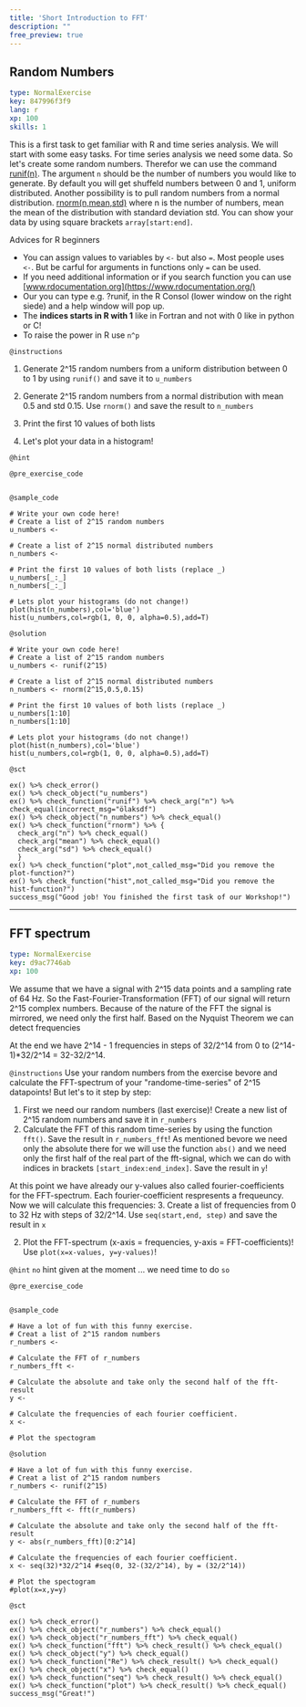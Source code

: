 ```yaml
---
title: 'Short Introduction to FFT'
description: ""
free_preview: true
---
```


## Random Numbers

```yaml
type: NormalExercise
key: 847996f3f9
lang: r
xp: 100
skills: 1
```

This is a first task to get familiar with R and time series analysis.
We will start with some easy tasks. For time series analysis we need some data. So let's create some random numbers. Therefor we can use the command [runif(n)](https://www.rdocumentation.org/packages/compositions/versions/1.40-2/topics/runif). The argument ```n``` should be the number of numbers you would like to generate. By default you will get shuffeld numbers between 0 and 1, uniform distributed.
Another possibility is to pull random numbers from a normal distribution. [rnorm(n,mean,std)](https://www.rdocumentation.org/packages/stats/versions/3.5.3/topics/Normal) where n is the number of numbers, mean the mean of the distribution with standard deviation std. 
You can show your data by using square brackets ```array[start:end]```.

Advices for R beginners
- You can assign values to variables by ```<-``` but also ```=```. Most people uses ```<-```. But be carful for arguments in functions only ```=``` can be used.
- If you need additional information or if you search function you can use [www.rdocumentation.org](https://www.rdocumentation.org/)
- Our you can type e.g. ?runif, in the R Consol (lower window on the right siede) and a help window will pop up.
- The **indices starts in R with 1** like in Fortran and not with 0 like in python or C! 
- To raise the power in R use ```n^p```

`@instructions`
1. Generate 2^15 random numbers from a uniform distribution between 0 to 1 by using ```runif()``` and save it to ```u_numbers```

2. Generate 2^15 random numbers from a normal distribution with mean 0.5 and std 0.15. Use ```rnorm()``` and save the result to ```n_numbers```

3. Print the first 10 values of both lists

4. Let's plot your data in a histogram!

`@hint`


`@pre_exercise_code`
```{r}

```

`@sample_code`
```{r}
# Write your own code here!
# Create a list of 2^15 random numbers
u_numbers <-

# Create a list of 2^15 normal distributed numbers
n_numbers <-

# Print the first 10 values of both lists (replace _)
u_numbers[_:_]
n_numbers[_:_]

# Lets plot your histograms (do not change!)
plot(hist(n_numbers),col='blue')
hist(u_numbers,col=rgb(1, 0, 0, alpha=0.5),add=T)
```

`@solution`
```{r}
# Write your own code here!
# Create a list of 2^15 random numbers
u_numbers <- runif(2^15)

# Create a list of 2^15 normal distributed numbers
n_numbers <- rnorm(2^15,0.5,0.15)

# Print the first 10 values of both lists (replace _)
u_numbers[1:10]
n_numbers[1:10]

# Lets plot your histograms (do not change!)
plot(hist(n_numbers),col='blue')
hist(u_numbers,col=rgb(1, 0, 0, alpha=0.5),add=T)
```

`@sct`
```{r}
ex() %>% check_error()
ex() %>% check_object("u_numbers") 
ex() %>% check_function("runif") %>% check_arg("n") %>% check_equal(incorrect_msg="ölaksdf")
ex() %>% check_object("n_numbers") %>% check_equal()
ex() %>% check_function("rnorm") %>% {
  check_arg("n") %>% check_equal()
  check_arg("mean") %>% check_equal()
  check_arg("sd") %>% check_equal()
  }
ex() %>% check_function("plot",not_called_msg="Did you remove the plot-function?")
ex() %>% check_function("hist",not_called_msg="Did you remove the hist-function?")
success_msg("Good job! You finished the first task of our Workshop!")
```

---

## FFT spectrum

```yaml
type: NormalExercise
key: d9ac7746ab
xp: 100
```

We assume that we have a signal with 2^15 data points and a sampling rate of 64 Hz. So the Fast-Fourier-Transformation (FFT) of our signal will return 2^15 complex numbers. Because of the nature of the FFT the signal is mirrored, we need only the first half. Based on the Nyquist Theorem we can detect frequencies 

At the end we have 2^14 - 1 frequencies in steps of 32/2^14 from 0 to (2^14-1)*32/2^14 = 32-32/2^14.

`@instructions`
Use your random numbers from the exercise bevore and calculate the FFT-spectrum of your "randome-time-series" of 2^15 datapoints!
But let's to it step by step: 
1. First we need our random numbers (last exercise)! Create a new list of 2^15 random numbers and save it in `r_numbers`
2. Calculate the FFT of this random time-series by using the function `fft()`. Save the result in `r_numbers_fft`! As mentioned bevore we need only the absolute there for we will use the function `abs()` and we need only the first half of the real part of the fft-signal, which we can do with indices in brackets `[start_index:end_index]`. Save the result in `y`!
 
At this point we have already our y-values also called fourier-coefficients for the FFT-spectrum. Each fourier-coefficient respresents a frequeuncy. Now we will calculate this frequencies:
3. Create a list of frequencies from 0 to 32 Hz with steps of 32/2^14. Use `seq(start,end, step)` and save the result in `x`

2. Plot the FFT-spectrum (x-axis = frequencies, y-axis = FFT-coefficients)! Use `plot(x=x-values, y=y-values)`!

`@hint`
`no` hint given at the moment ... we need time to do ```so```

`@pre_exercise_code`
```{r}

```

`@sample_code`
```{r}
# Have a lot of fun with this funny exercise.
# Creat a list of 2^15 random numbers
r_numbers <- 

# Calculate the FFT of r_numbers
r_numbers_fft <-  

# Calculate the absolute and take only the second half of the fft-result
y <-

# Calculate the frequencies of each fourier coefficient.
x <-

# Plot the spectogram
```

`@solution`
```{r}
# Have a lot of fun with this funny exercise.
# Creat a list of 2^15 random numbers
r_numbers <- runif(2^15)

# Calculate the FFT of r_numbers
r_numbers_fft <- fft(r_numbers) 

# Calculate the absolute and take only the second half of the fft-result
y <- abs(r_numbers_fft)[0:2^14]

# Calculate the frequencies of each fourier coefficient.
x <- seq(32)*32/2^14 #seq(0, 32-(32/2^14), by = (32/2^14))

# Plot the spectogram
#plot(x=x,y=y)
```

`@sct`
```{r}
ex() %>% check_error()
ex() %>% check_object("r_numbers") %>% check_equal()
ex() %>% check_object("r_numbers_fft") %>% check_equal()
ex() %>% check_function("fft") %>% check_result() %>% check_equal()
ex() %>% check_object("y") %>% check_equal()
ex() %>% check_function("Re") %>% check_result() %>% check_equal()
ex() %>% check_object("x") %>% check_equal()
ex() %>% check_function("seq") %>% check_result() %>% check_equal()
ex() %>% check_function("plot") %>% check_result() %>% check_equal()
success_msg("Great!")

```
